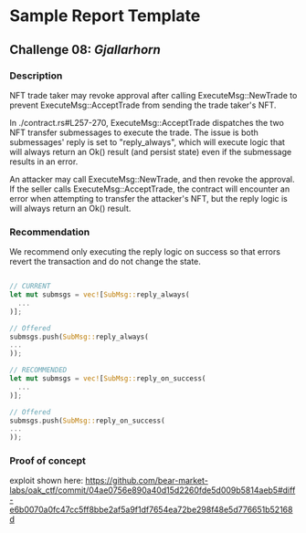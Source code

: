 # Sample Report Template

## Challenge 08: *Gjallarhorn*

### Description

NFT trade taker may revoke approval after calling ExecuteMsg::NewTrade to prevent ExecuteMsg::AcceptTrade from sending the trade taker's NFT.

In ./contract.rs#L257-270, ExecuteMsg::AcceptTrade dispatches the two NFT transfer submessages to execute the trade. The issue is both submessages' reply is set to "reply_always", which will execute logic that will always return an Ok() result (and persist state) even if the submessage results in an error.

An attacker may call ExecuteMsg::NewTrade, and then revoke the approval. If the seller calls ExecuteMsg::AcceptTrade, the contract will encounter an error when attempting to transfer the attacker's NFT, but the reply logic is will always return an Ok() result.

### Recommendation

We recommend only executing the reply logic on success so that errors revert the transaction and do not change the state.

```rust

// CURRENT
let mut submsgs = vec![SubMsg::reply_always(
  ...
)];

// Offered
submsgs.push(SubMsg::reply_always(
...
));

// RECOMMENDED
let mut submsgs = vec![SubMsg::reply_on_success(
  ...
)];

// Offered
submsgs.push(SubMsg::reply_on_success(
...
));
```

### Proof of concept

exploit shown here: https://github.com/bear-market-labs/oak_ctf/commit/04ae0756e890a40d15d2260fde5d009b5814aeb5#diff-e6b0070a0fc47cc5ff8bbe2af5a9f1df7654ea72be298f48e5d776651b52168d

```rust

```
